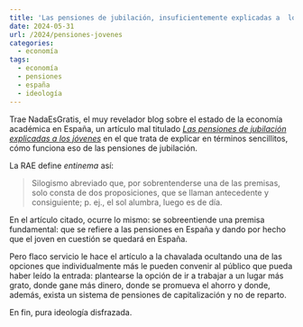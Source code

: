 ```yaml
---
title: 'Las pensiones de jubilación, insuficientemente explicadas a  los jóvenes'
date: 2024-05-31
url: /2024/pensiones-jovenes
categories:
  - economía
tags:
  - economía
  - pensiones
  - españa
  - ideología
---
```


Trae NadaEsGratis, el muy revelador blog sobre el estado de la economía académica en España, un artículo mal titulado
[_Las pensiones de jubilación explicadas a los jóvenes_](https://nadaesgratis.es/juan-luis-jimenez/las-pensiones-de-jubilacion-explicadas-a-los-jovenes)
en el que trata de explicar en términos sencillitos, cómo funciona eso de las pensiones de jubilación.

La RAE define _entinema_ así:

> Silogismo abreviado que, por sobrentenderse una de las premisas, solo consta de dos proposiciones, que se llaman antecedente y consiguiente; p. ej., el sol alumbra, luego es de día.

En el artículo citado, ocurre lo mismo: se sobreentiende una premisa fundamental: que se refiere a las pensiones en España y dando por hecho que el joven en cuestión se quedará en España.

Pero flaco servicio le hace el artículo a la chavalada ocultando una de las opciones que individualmente más le pueden convenir al público que pueda haber leído la entrada: plantearse la opción de ir a trabajar a un lugar más grato, donde gane más dinero, donde se promueva el ahorro y donde, además, exista un sistema de pensiones de capitalización y no de reparto.

En fin, pura ideología disfrazada.




